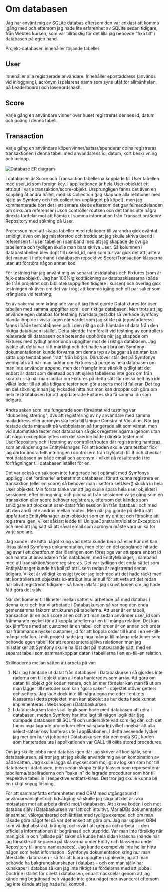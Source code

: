 
# Om databasen

Jag har använt mig av SQLite databas eftersom den var enklast att komma igång med och eftersom jag hade lite erfarenhet av SQLite sedan tidigare,  från Webtec kursen, som var tillräcklig för det lilla jag behövde "fixa till" i databasen på egen hand.

Projekt-databasen innehåller följande tabeller:

## User

Innehåller alla registrerade användare. Innehåller epostaddress (används vid inloggning), acronym (spelarens namn som syns utåt för allmänheten, på Leaderboard) och lösenordshash.

## Score

Varje gång en användare vinner över huset registreras dennes id, datum och poäng i denna tabell.

## Transaction

Varje gång en användare köper/vinner/satsar/spenderar coins registreras transaktionen i denna tabell med användarens id, datum, kort beskrivning och belopp.  

<div class="no-p">
<img src="../../img/project/db.png" alt="Database ER diagram">  
</div>

I databasen är Score och Transaction tabellerna kopplade till User tabellen med user_id som foreign key. I applikationen är hela User-objektet ett attribut i varje transaktion/score-objekt. Ursprungligen fanns det även en koppling åt andra hållet, med sk Collection (jag skapade alla relationer med hjälp av Symfony och fick collection-upplägget på köpet), men jag kommenterade bort det i ett senare skede eftersom det gav felmeddelanden om cirkulära referenser i Json controller routsen och det fanns inte några direkta fördelar mot att hämta ut samma information från Transaction/Score Repository med sökning på User.  

Processen med att skapa tabeller med relationer till varandra gick oväntat smidigt, även om jag missförstod och trodde att jag skulle skriva userid i referensen till user tabellen i samband med att jag skapade de övriga tabellerna och tydligen skulle man bara skriva User. Så kolumnen i databastabellen blev döpt till userid_id, men som tur var gick det att justera det manuellt i efterhand i databasen repsektive Score/Transaction klasserna utan att förstöra någon annan kod.

För testning har jag använt mig av separat testdatabas och Fixtures (som är fejk-data/objekt). Jag har 100%ig kodtäckning av databasklasserna (både de från projektet och biblioteksuppgiften tidigare i kursen) och överlag gick testningen ok även om det var trögt att komma igång och ett par saker som krånglade vid testning:

En av sakerna som krånglade var att jag först gjorde Datafixtures för user tabellen med samma uppgifter som i den riktiga databasen. Men trots att jag använde egen databas för testning (var\data_test.db) så verkade Symfony blanda ihop de i vissa lägen när värdet som jag sökte på (epostaddress) fanns i både testdatabasen och i den riktiga och hämtade ut data från den riktiga databasen istället. Detta skedde framförallt vid testning av controllers relaterade till databasen och beteende upphörde när jag skapade om Fixtures med tydligt annorlunda uppgifter mot de i riktiga databasen. Jag tyckte att detta var rätt märkligt och det hade varit bra om Symfony i dokumentationen kunde förvarna om denna typ av buggar så att man kan sätta upp testdabasen ”rätt” från början. Därutöver står det på Symfonys webbplats att när man laddar om Fixtures så purgeas hela databasen om man inte använder append, men det framgår inte särskilt tydligt att det enbart är datat som deletead och att själva tabellerna inte görs om från scratch - så när man laddar om Fixtures på detta sätt får dessa helt nya idn vilket leder till att alla tidigare tester som gör asserts mot id fallerar. Det tog en del sökning innan jag lyckades hitta hur man kan droppar och göra om hela testdatabasen för att  uppdaterade Fixtures ska få samma idn som tidigare. 

Andra saken som inte fungerade som förväntat vid testning var "dubbelregistrering", dvs att registrering av ny användare med samma mailaddress eller acronym ska leda till Unique Constraint Violation. När jag testade detta manuellt på webbplatsen så fungerade allt som väntat, men vid automatiska tester mot databasen så gick registreringarna igenom utan att någon exception lyftes och det skedde både i direkta tester mot UserRepository och i testning av controller/routen där registrering hanteras, som använder sig av EntityManager. För att koden skulle vara testbar fick jag därför ändra felhanteringen i controllern från try/catch till if och checkar mot databasen av både email och acronym - vilket då resulterade i tre förfrågningar till databasen istället för en.

Det var också en sak som inte fungerade helt optimalt med Symfonys upplägg i det ”ordinarie” arbetet mot databasen: för att kunna registrera en transaktion (eller en score) så behöver man i settern setUser() skicka in hela User objektet. Min första tanke var att jag skulle spara hela user objektet i sessionen, efter inloggning, och plocka ut från sessionen varje gång som en transaktion eller score behöver registreras, eftersom det kändes som smidigare att plocka ut user-datat från session än från databas i och med att den ändå inte ändras mellan routes. Men när jag gjorde på detta sätt uppfattade EntityManager user-objektet som en ny entitet och försökte att registrera igen, vilket såklart ledde till UniqueConstraintViolationException i och med att jag satt så att såväl email som acronym måste vara unika för varje spelare. 

Jag kunde inte hitta något kring vad detta kunde bero på eller hur det kan lösas bland Symfonys dokumentation, men efter en del googlande hittade jag svar i ett chattforum där lösningen som föreslogs var att spara enbart id och hämta ut användaren från databasen, med EntityManager, i samband med att transaktion/score registreras. Det var tydligen det enda sättet som EntityManager kunde ha koll på att Usern redan är registrerad sedan tidigare. Vilket är väldigt konstigt tycker jag iochmed att det hade räckt med att kontrollera att objektets id-attribut inte är null för att veta att det redan har blivit registrerat tidigare - så hade iallafall jag skrivit koden om jag hade fått göra det själv. 

När det kommer till likheter mellan sättet vi arbetade på med databas i denna kurs och hur vi arbetade i Databaskursen så var nog den enda gemensamma faktorn strukturen på tabellerna. Att user är en tabell, transaction är en och score är en och att man sedan använder user_id som främmande nyckel för att koppla tabellerna i en till många relation. Det kan tex jämföras med att customer är en tabell och order är en annan och order har främmande nyckel customer_id för att koppla order till kund i en en-till-många relation. I mitt projekt hade jag inga många till många relationer som behövde egen tabell för att representera själva relationen men jag misstänker att Symfony skulle ha löst det på motsvarande sätt, med en separat tabell som sammankopplar datan i tabelllerna i en en-till-en relation.  

Skillnaderna mellan sätten att arbeta på var:  

1. När jag hämtade ut datat från databasen i Databaskursen så gjordes inte raderna om till objekt utan all data hanterades som array. Att göra om datan till objekt gör koden renare, och än mer fördelar kan man få ut om man lägger till metoder som kan "göra saker" i objektet utöver getters och setters. Jag lade dock inte till några egna metoder i entitets-klasserna i detta projektet, men kan absolut se hur detta hade kunnat implementeras i Webshopen i Databaskursen.
2. I databaskursen lade vi all logik som hade med databasen att göra i databasen, medan Symfony har inte lagt till någon logik där (jag dumpade databasen till SQL fil och undersökte vad som låg där, och det fanns inga lagrade procedurer eller så sparade) vilket innebär att alla select-satser osv hanteras ute i applikationen. I detta avseende tycker jag mer om hur vi jobbade i Databaskursen där den enda SQL koden som hanterades ute i applikationen var CALL till olika stored procedures. 

Om jag skulle jobba med databas igen där jag skriver all kod själv, som i databaskursen, så tror jag att jag skulle använda mig av en kombination av båda sätten. Jag skulle lägga så mycket som möjligt av logiken som hör till databasen i databasen, men sedan skapa Entity-klasser som representerar tabellerna/tabellraderna och "baka in" de lagrade procedurer som hör till respektive tabell in i respektive entitets-klass. Det tror jag skulle kunna bli en riktigt snygg lösning.

För att sammanfatta erfarenheten med ORM med utgångspunkt i användarvänlighet och tidsåtgång så skulle jag säga att det är raka motsatsen mot att arbeta direkt mot/i databasen. Att skriva koden i och mot databas själv i Databaskursen var lätt och intuitivt. MariaDBs dokumentation är samlad, välorganiserad och lättläst med tydliga exempel och om man råkade göra något fel så var det enkelt att göra om. Jag har upplevt ORM som väldigt abstrakt, krångligt och svårt att greppa och arbeta i - den officiella informationen är begränsad och utspridd. Var man inte försiktig när man gick in och "pillade på" saker så kunde hela sidan krascha  (hände när jag försökte att separera på klasserna under Entity och klasserna under Repository till andra namespaces). Jag kunde exempelvis inte heller hitta någon som helst information i Symfonys dokumentation kring hur man återställer databasen - så för att klara uppgiften upplevde jag att man behövde ha bakgrundskunskaper i databas - och om man själv har kunskaper i databas så kan jag inte riktigt se fördelarna med att jobba i Doctrine istället för direkt i databasen, enbart nackdelar genom att jag kände mig begränsad och vågade inte göra något mer avancerat eftersom jag inte kände att jag hade full kontroll . 
